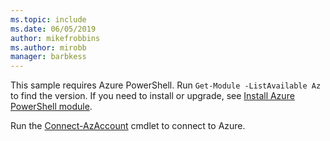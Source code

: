 ```yaml
---
ms.topic: include
ms.date: 06/05/2019
author: mikefrobbins
ms.author: mirobb
manager: barbkess
---
```

This sample requires Azure PowerShell. Run `Get-Module -ListAvailable Az` to find the version.
If you need to install or upgrade, see [Install Azure PowerShell module](/powershell/azure/install-az-ps). 

Run the [Connect-AzAccount](/powershell/module/az.accounts/connect-azaccount) cmdlet to connect to Azure. 
